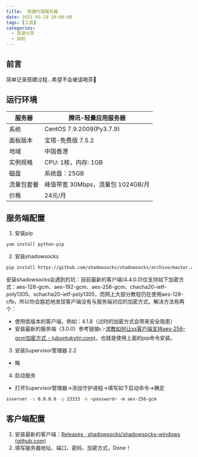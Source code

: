 ```yaml
---
title:  搭建代理服务器
date: 2021-05-19 20:00:00
tags: [工具]
categories: 
  - 资源分享
  - 自制
---
```


## 前言

简单记录搭建过程...希望不会被请喝茶🍵

## 运行环境

| 服务器     | 腾讯-轻量应用服务器               |
| ---------- | --------------------------------- |
| 系统       | CentOS 7.9.2009(Py3.7.9)          |
| 面板版本   | 宝塔-免费版 7.5.2                 |
| 地域       | 中国香港                          |
| 实例规格   | CPU: 1核，内存: 1GB               |
| 磁盘       | 系统盘：25GB                      |
| 流量包套餐 | 峰值带宽 30Mbps，流量包 1024GB/月 |
| 价格       | 24元/月                           |

## 服务端配置

1. 安装pip

```bash
yum install python-pip
```

2. 安装shadowsocks

```bash
pip install https://github.com/shadowsocks/shadowsocks/archive/master.zip -U
```

安装shadowsocks会遇到的坑：目前最新的客户端(4.4.0.0)仅支持如下加密方式：aes-128-gcm、aes-192-gcm、aes-256-gcm、chacha20-ietf-poly1305、xchacha20-ietf-poly1305，而网上大部分教程仍在使用aes-128-cfb，所以你会尴尬地发现客户端没有与服务端对应的加密方式。解决方法有两个：

- 使用低版本的客户端，例如：4.1.8（过时的加密方式会带来安全隐患）
- 安装最新的服务端（3.0.0）参考链接👉[求教如何让ss客户端支持aes-256-gcm加密方式 - (ubuntukylin.com)](https://www.ubuntukylin.com/ukylin/forum.php?mod=viewthread&tid=188059)，也就是使用上面的pip命令安装。

3. 安装Supervisor管理器 2.2

- 略

4. 启动服务

- 打开Supervisor管理器->添加守护进程->填写如下启动命令->确定

```bash
ssserver -s 0.0.0.0 -p 23333 -k <password> -m aes-256-gcm	
```

## 客户端配置

1. 安装最新的客户端：[Releases · shadowsocks/shadowsocks-windows (github.com)](https://github.com/shadowsocks/shadowsocks-windows/releases/)
2. 填写服务器地址、端口、密码、加密方式，Done！
